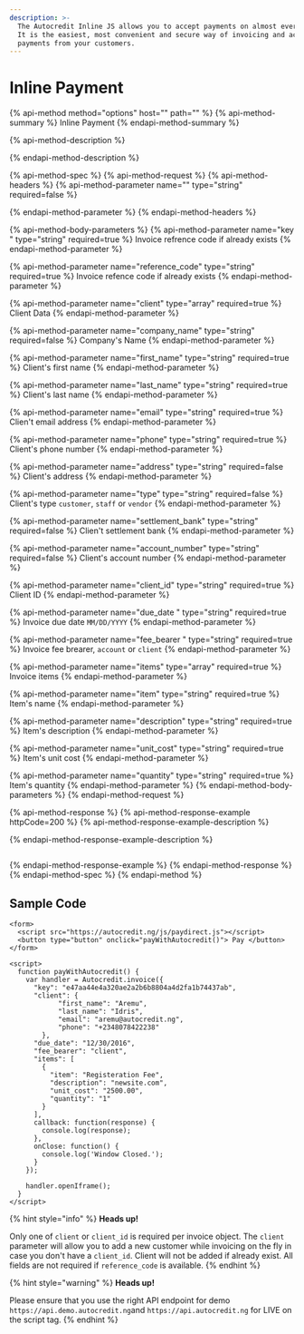 ```yaml
---
description: >-
  The Autocredit Inline JS allows you to accept payments on almost every device.
  It is the easiest, most convenient and secure way of invoicing and accepting
  payments from your customers.
---
```


# Inline Payment

{% api-method method="options" host="" path="" %}
{% api-method-summary %}
Inline Payment
{% endapi-method-summary %}

{% api-method-description %}

{% endapi-method-description %}

{% api-method-spec %}
{% api-method-request %}
{% api-method-headers %}
{% api-method-parameter name="" type="string" required=false %}

{% endapi-method-parameter %}
{% endapi-method-headers %}

{% api-method-body-parameters %}
{% api-method-parameter name="key " type="string" required=true %}
Invoice refrence code if already exists
{% endapi-method-parameter %}

{% api-method-parameter name="reference\_code" type="string" required=true %}
Invoice refence code if already exists
{% endapi-method-parameter %}

{% api-method-parameter name="client" type="array" required=true %}
Client Data
{% endapi-method-parameter %}

{% api-method-parameter name="company\_name" type="string" required=false %}
Company's Name
{% endapi-method-parameter %}

{% api-method-parameter name="first\_name" type="string" required=true %}
Client's first name
{% endapi-method-parameter %}

{% api-method-parameter name="last\_name" type="string" required=true %}
Client's last name
{% endapi-method-parameter %}

{% api-method-parameter name="email" type="string" required=true %}
Clien't email address
{% endapi-method-parameter %}

{% api-method-parameter name="phone" type="string" required=true %}
Client's phone number
{% endapi-method-parameter %}

{% api-method-parameter name="address" type="string" required=false %}
Client's address
{% endapi-method-parameter %}

{% api-method-parameter name="type" type="string" required=false %}
Client's type `customer`, `staff` or `vendor`
{% endapi-method-parameter %}

{% api-method-parameter name="settlement\_bank" type="string" required=false %}
Clien't settlement bank
{% endapi-method-parameter %}

{% api-method-parameter name="account\_number" type="string" required=false %}
Client's account number
{% endapi-method-parameter %}

{% api-method-parameter name="client\_id" type="string" required=true %}
Client ID
{% endapi-method-parameter %}

{% api-method-parameter name="due\_date " type="string" required=true %}
Invoice due date `MM/DD/YYYY`
{% endapi-method-parameter %}

{% api-method-parameter name="fee\_bearer " type="string" required=true %}
Invoice fee brearer, `account` or `client`
{% endapi-method-parameter %}

{% api-method-parameter name="items" type="array" required=true %}
Invoice items
{% endapi-method-parameter %}

{% api-method-parameter name="item" type="string" required=true %}
Item's name
{% endapi-method-parameter %}

{% api-method-parameter name="description" type="string" required=true %}
Item's description
{% endapi-method-parameter %}

{% api-method-parameter name="unit\_cost" type="string" required=true %}
Item's unit cost
{% endapi-method-parameter %}

{% api-method-parameter name="quantity" type="string" required=true %}
Item's quantity
{% endapi-method-parameter %}
{% endapi-method-body-parameters %}
{% endapi-method-request %}

{% api-method-response %}
{% api-method-response-example httpCode=200 %}
{% api-method-response-example-description %}

{% endapi-method-response-example-description %}

```text

```
{% endapi-method-response-example %}
{% endapi-method-response %}
{% endapi-method-spec %}
{% endapi-method %}

## Sample Code

```markup
<form>
  <script src="https://autocredit.ng/js/paydirect.js"></script>
  <button type="button" onclick="payWithAutocredit()"> Pay </button> 
</form>

<script>
  function payWithAutocredit() {
    var handler = Autocredit.invoice({
      "key": "e47aa44e4a320ae2a2b6b8804a4d2fa1b74437ab",
      "client": {
            "first_name": "Aremu",
            "last_name": "Idris",
            "email": "aremu@autocredit.ng",
            "phone": "+2348078422238"
        },
      "due_date": "12/30/2016",
      "fee_bearer": "client",
      "items": [
        {
          "item": "Registeration Fee",
          "description": "newsite.com",
          "unit_cost": "2500.00",
          "quantity": "1"
        }
      ],
      callback: function(response) {
        console.log(response);
      },
      onClose: function() {
        console.log('Window Closed.');
      }
    });

    handler.openIframe();
  }
</script>
```

{% hint style="info" %}
**Heads up!**

Only one of `client` or `client_id` is required per invoice object. The `client` parameter will allow you to add a new customer while invoicing on the fly in case you don't have a `client_id`. Client will not be added if already exist. All fields are not required if `reference_code` is available.
{% endhint %}

{% hint style="warning" %}
**Heads up!**

Please ensure that you use the right API endpoint for demo `https://api.demo.autocredit.ng`and `https://api.autocredit.ng` for LIVE on the script tag.
{% endhint %}


